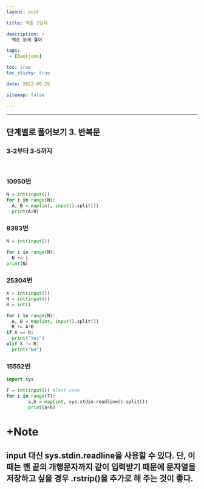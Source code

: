 ```yaml
---
layout: post

title: 백준 5일차

description: >
  백준 문제 풀이

tags:
 - [Baekjoon]

toc: true
toc_sticky: true

date: 2022-09-26

sitemap: false

---
```

---

## 단계별로 풀어보기 3. 반복문
### 3-2부터 3-5까지
<br/>

### 10950번
```python
N = int(input())
for i in range(N):
  A, B = map(int, input().split())
  print(A+B)
```
### 8393번
```py
N = int(input())

for i in range(N):
  N += i
print(N)
```

### 25304번 
```py
X = int(input())
N = int(input())
R = int()

for i in range(N):
  A, B = map(int, input().split())
  R += A*B
if X == R:
  print("Yes")
elif X != R:
  print("No")
```

### 15552번
```py
import sys

T = int(input()) #Test case
for i in range(T):
        a,b = map(int, sys.stdin.readline().split())
        print(a+b)
```

# +Note
## input 대신 sys.stdin.readline을 사용할 수 있다. 단, 이때는 맨 끝의 개행문자까지 같이 입력받기 때문에 문자열을 저장하고 싶을 경우 .rstrip()을 추가로 해 주는 것이 좋다.



